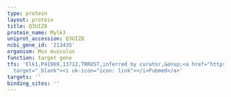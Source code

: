 ```yaml
---
type: protein
layout: protein
title: Q3UIZ8
protein_name: Mylk3
uniprot_accession: Q3UIZ8
ncbi_gene_id: '213435'
organism: Mus musculus
function: target gene
tfs: 'Elk1,P41969,13712,TRRUST,inferred by curator,&ensp;<a href="https://www.ncbi.nlm.nih.gov/pubmed/?term=24121020%5Buid%5D"
  target="_blank"><i uk-icon="icon: link"></i>Pubmed</a>'
targets: ''
binding_sites: ''
---
```

